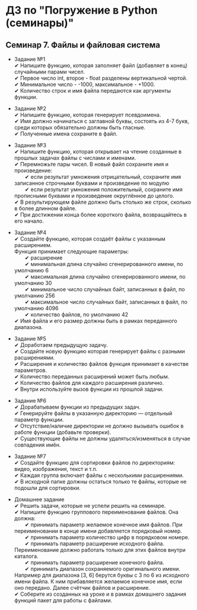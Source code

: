 # ДЗ по "Погружение в Python (семинары)"

## Семинар 7. Файлы и файловая система
* Задание №1  
✔ Напишите функцию, которая заполняет файл
(добавляет в конец) случайными парами чисел.  
✔ Первое число int, второе - float разделены вертикальной чертой.   
✔ Минимальное число - -1000, максимальное - +1000.  
✔ Количество строк и имя файла передаются как аргументы функции.  

* Задание №2  
✔ Напишите функцию, которая генерирует
псевдоимена.  
✔ Имя должно начинаться с заглавной буквы,
состоять из 4-7 букв, среди которых
обязательно должны быть гласные.  
✔ Полученные имена сохраните в файл.  

* Задание №3  
✔ Напишите функцию, которая открывает на чтение созданные
в прошлых задачах файлы с числами и именами.  
✔ Перемножьте пары чисел. В новый файл сохраните
имя и произведение:  
&ensp;&ensp;&ensp;&ensp;✔ если результат умножения отрицательный, сохраните имя
записанное строчными буквами и произведение по модулю  
&ensp;&ensp;&ensp;&ensp;✔ если результат умножения положительный, сохраните имя
прописными буквами и произведение округлённое до целого.  
✔ В результирующем файле должно быть столько же строк,
сколько в более длинном файле.  
✔ При достижении конца более короткого файла,
возвращайтесь в его начало.

* Задание №4  
✔ Создайте функцию, которая создаёт файлы с указанным расширением.  
Функция принимает следующие параметры:  
&ensp;&ensp;&ensp;&ensp;✔ расширение  
&ensp;&ensp;&ensp;&ensp;✔ минимальная длина случайно сгенерированного имени, по умолчанию 6  
&ensp;&ensp;&ensp;&ensp;✔ максимальная длина случайно сгенерированного имени, по умолчанию 30  
&ensp;&ensp;&ensp;&ensp;✔ минимальное число случайных байт, записанных в файл, по умолчанию 256  
&ensp;&ensp;&ensp;&ensp;✔ максимальное число случайных байт, записанных в файл, по умолчанию 4096  
&ensp;&ensp;&ensp;&ensp;✔ количество файлов, по умолчанию 42  
✔ Имя файла и его размер должны быть в рамках переданного диапазона.  

* Задание №5  
✔ Доработаем предыдущую задачу.  
✔ Создайте новую функцию которая генерирует файлы с разными расширениями.  
✔ Расширения и количество файлов функция принимает в качестве параметров.  
✔ Количество переданных расширений может быть любым.  
✔ Количество файлов для каждого расширения различно.  
✔ Внутри используйте вызов функции из прошлой задачи.  

* Задание №6  
✔ Дорабатываем функции из предыдущих задач.  
✔ Генерируйте файлы в указанную директорию — отдельный параметр функции.  
✔ Отсутствие/наличие директории не должно вызывать ошибок в работе функции
(добавьте проверки).  
✔ Существующие файлы не должны удаляться/изменяться в случае совпадения имён.  

* Задание №7  
✔ Создайте функцию для сортировки файлов по директориям: видео, изображения, текст и т.п.  
✔ Каждая группа включает файлы с несколькими расширениями.  
✔ В исходной папке должны остаться только те файлы, которые не подошли для сортировки.  

* Домашнее задание  
✔ Решить задачи, которые не успели решить на семинаре.  
✔ Напишите функцию группового переименования файлов. Она должна:  
&ensp;&ensp;&ensp;&ensp;✔ принимать параметр желаемое конечное имя файлов. 
При переименовании в конце имени добавляется порядковый номер.  
&ensp;&ensp;&ensp;&ensp;✔ принимать параметр количество цифр в порядковом номере.  
&ensp;&ensp;&ensp;&ensp;✔ принимать параметр расширение исходного файла. 
Переименование должно работать только для этих файлов внутри каталога.  
&ensp;&ensp;&ensp;&ensp;✔ принимать параметр расширение конечного файла.  
&ensp;&ensp;&ensp;&ensp;✔ принимать диапазон сохраняемого оригинального имени. Например для диапазона
[3, 6] берутся буквы с 3 по 6 из исходного имени файла. К ним прибавляется
желаемое конечное имя, если оно передано. Далее счётчик файлов и расширение.  
✔ Соберите из созданных на уроке и в рамках домашнего задания функций пакет для работы с файлами.
